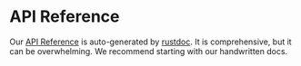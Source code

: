 # API Reference

Our [API Reference](/target/doc/zaplib/index.html) is auto-generated by [rustdoc](https://doc.rust-lang.org/rustdoc/index.html). It is comprehensive, but it can be overwhelming. We recommend starting with our handwritten docs.
